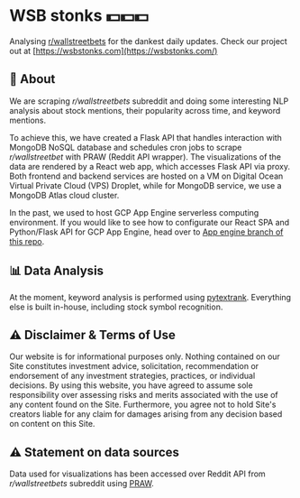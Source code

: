 # WSB stonks 💵💵💵

Analysing [r/wallstreetbets](https://www.reddit.com/r/wallstreetbets/) for the dankest daily updates. Check our project out at [https://wsbstonks.com](https://wsbstonks.com/)

## 💭 About
We are scraping <i>r/wallstreetbets</i> subreddit and doing some interesting NLP analysis about stock mentions, their popularity across time, and keyword mentions.

To achieve this, we have created a Flask API that handles interaction with MongoDB NoSQL database and schedules cron jobs to scrape <i>r/wallstreetbet</i> with PRAW (Reddit API wrapper). The visualizations of the data are rendered by a React web app, which accesses Flask API via proxy. Both frontend and backend services are hosted on a VM on Digital Ocean Virtual Private Cloud (VPS) Droplet, while for MongoDB service, we use a MongoDB Atlas cloud cluster.

In the past, we used to host GCP App Engine serverless computing environment. If you would like to see how to configurate our React SPA and Python/Flask API for GCP App Engine, head over to [App engine branch of this repo](https://github.com/KaroliShp/wsb-stonks/tree/gcp-app-engine).

## 📊 Data Analysis

At the moment, keyword analysis is performed using [pytextrank](https://github.com/DerwenAI/pytextrank). Everything else is built in-house, including stock symbol recognition.

## ⚠️ Disclaimer & Terms of Use

Our website is for informational purposes only. Nothing contained on our Site constitutes investment advice, solicitation, recommendation or endorsement of any investment strategies, practices, or individual decisions. By using this website, you have agreed to assume sole responsibility over assessing risks and merits associated with the use of any content found on the Site. Furthermore, you agree not to hold Site's creators liable for any claim for damages arising from any decision based on content on this Site.

## ⚠️ Statement on data sources

Data used for visualizations has been accessed over Reddit API from <i>r/wallstreetbets</i> subreddit using [PRAW](https://praw.readthedocs.io/en/latest/).
